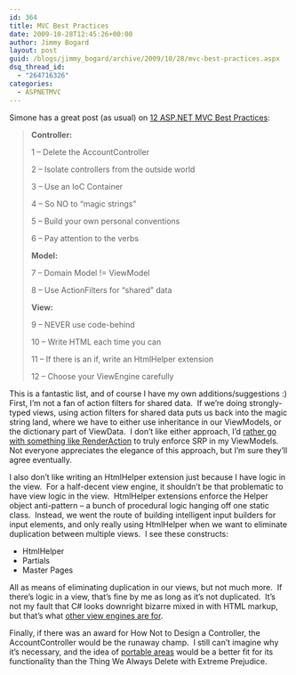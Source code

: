 ```yaml
---
id: 364
title: MVC Best Practices
date: 2009-10-28T12:45:26+00:00
author: Jimmy Bogard
layout: post
guid: /blogs/jimmy_bogard/archive/2009/10/28/mvc-best-practices.aspx
dsq_thread_id:
  - "264716326"
categories:
  - ASPNETMVC
---
```

Simone has a great post (as usual) on [12 ASP.NET MVC Best Practices](http://codeclimber.net.nz/archive/2009/10/27/12-asp.net-mvc-best-practices.aspx):

> **Controller:**
> 
> 1 &#8211; Delete the AccountController
> 
> 2 &#8211; Isolate controllers from the outside world
> 
> 3 &#8211; Use an IoC Container
> 
> 4 &#8211; So NO to “magic strings”
> 
> 5 &#8211; Build your own personal conventions
> 
> 6 &#8211; Pay attention to the verbs
> 
> **Model:**
> 
> 7 – Domain Model != ViewModel
> 
> 8 – Use ActionFilters for “shared” data
> 
> **View:**
> 
> 9 – NEVER use code-behind
> 
> 10 – Write HTML each time you can
> 
> 11 – If there is an if, write an HtmlHelper extension
> 
> 12 – Choose your ViewEngine carefully

This is a fantastic list, and of course I have my own additions/suggestions :)&#160; First, I’m not a fan of action filters for shared data.&#160; If we’re doing strongly-typed views, using action filters for shared data puts us back into the magic string land, where we have to either use inheritance in our ViewModels, or the dictionary part of ViewData.&#160; I don’t like either approach, I’d [rather go with something like RenderAction](http://www.lostechies.com/blogs/jimmy_bogard/archive/2009/06/18/the-filter-viewdata-anti-pattern.aspx) to truly enforce SRP in my ViewModels.&#160; Not everyone appreciates the elegance of this approach, but I’m sure they’ll agree eventually.

I also don’t like writing an HtmlHelper extension just because I have logic in the view.&#160; For a half-decent view engine, it shouldn’t be that problematic to have view logic in the view.&#160; HtmlHelper extensions enforce the Helper object anti-pattern – a bunch of procedural logic hanging off one static class.&#160; Instead, we went the route of building intelligent input builders for input elements, and only really using HtmlHelper when we want to eliminate duplication between multiple views.&#160; I see these constructs:

  * HtmlHelper
  * Partials
  * Master Pages

All as means of eliminating duplication in our views, but not much more.&#160; If there’s logic in a view, that’s fine by me as long as it’s not duplicated.&#160; It’s not my fault that C# looks downright bizarre mixed in with HTML markup, but that’s what [other view engines are for](http://sparkviewengine.com/).

Finally, if there was an award for How Not to Design a Controller, the AccountController would be the runaway champ.&#160; I still can’t imagine why it’s necessary, and the idea of [portable areas](http://jeffreypalermo.com/blog/mvccontrib-working-on-portable-areas/) would be a better fit for its functionality than the Thing We Always Delete with Extreme Prejudice.